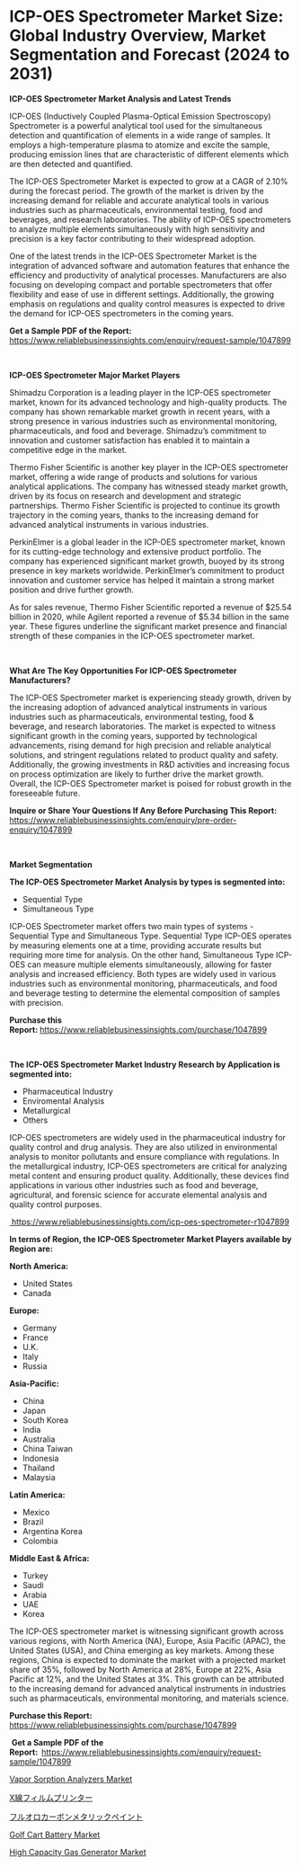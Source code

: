 <p><h1>ICP-OES Spectrometer Market Size: Global Industry Overview, Market Segmentation and Forecast (2024 to 2031)</h1></p><p><strong>ICP-OES Spectrometer Market Analysis and Latest Trends</strong></p>
<p><p>ICP-OES (Inductively Coupled Plasma-Optical Emission Spectroscopy) Spectrometer is a powerful analytical tool used for the simultaneous detection and quantification of elements in a wide range of samples. It employs a high-temperature plasma to atomize and excite the sample, producing emission lines that are characteristic of different elements which are then detected and quantified.</p><p>The ICP-OES Spectrometer Market is expected to grow at a CAGR of 2.10% during the forecast period. The growth of the market is driven by the increasing demand for reliable and accurate analytical tools in various industries such as pharmaceuticals, environmental testing, food and beverages, and research laboratories. The ability of ICP-OES spectrometers to analyze multiple elements simultaneously with high sensitivity and precision is a key factor contributing to their widespread adoption.</p><p>One of the latest trends in the ICP-OES Spectrometer Market is the integration of advanced software and automation features that enhance the efficiency and productivity of analytical processes. Manufacturers are also focusing on developing compact and portable spectrometers that offer flexibility and ease of use in different settings. Additionally, the growing emphasis on regulations and quality control measures is expected to drive the demand for ICP-OES spectrometers in the coming years.</p></p>
<p><strong>Get a Sample PDF of the Report:&nbsp;</strong> <a href="https://www.reliablebusinessinsights.com/enquiry/request-sample/1047899">https://www.reliablebusinessinsights.com/enquiry/request-sample/1047899</a></p>
<p>&nbsp;</p>
<p><strong>ICP-OES Spectrometer Major Market Players</strong></p>
<p><p>Shimadzu Corporation is a leading player in the ICP-OES spectrometer market, known for its advanced technology and high-quality products. The company has shown remarkable market growth in recent years, with a strong presence in various industries such as environmental monitoring, pharmaceuticals, and food and beverage. Shimadzu’s commitment to innovation and customer satisfaction has enabled it to maintain a competitive edge in the market.</p><p>Thermo Fisher Scientific is another key player in the ICP-OES spectrometer market, offering a wide range of products and solutions for various analytical applications. The company has witnessed steady market growth, driven by its focus on research and development and strategic partnerships. Thermo Fisher Scientific is projected to continue its growth trajectory in the coming years, thanks to the increasing demand for advanced analytical instruments in various industries.</p><p>PerkinElmer is a global leader in the ICP-OES spectrometer market, known for its cutting-edge technology and extensive product portfolio. The company has experienced significant market growth, buoyed by its strong presence in key markets worldwide. PerkinElmer’s commitment to product innovation and customer service has helped it maintain a strong market position and drive further growth.</p><p>As for sales revenue, Thermo Fisher Scientific reported a revenue of $25.54 billion in 2020, while Agilent reported a revenue of $5.34 billion in the same year. These figures underline the significant market presence and financial strength of these companies in the ICP-OES spectrometer market.</p></p>
<p>&nbsp;</p>
<p><strong>What Are The Key Opportunities For ICP-OES Spectrometer Manufacturers?</strong></p>
<p><p>The ICP-OES Spectrometer market is experiencing steady growth, driven by the increasing adoption of advanced analytical instruments in various industries such as pharmaceuticals, environmental testing, food & beverage, and research laboratories. The market is expected to witness significant growth in the coming years, supported by technological advancements, rising demand for high precision and reliable analytical solutions, and stringent regulations related to product quality and safety. Additionally, the growing investments in R&D activities and increasing focus on process optimization are likely to further drive the market growth. Overall, the ICP-OES Spectrometer market is poised for robust growth in the foreseeable future.</p></p>
<p><strong>Inquire or Share Your Questions If Any Before Purchasing This Report:</strong> <a href="https://www.reliablebusinessinsights.com/enquiry/pre-order-enquiry/1047899">https://www.reliablebusinessinsights.com/enquiry/pre-order-enquiry/1047899</a></p>
<p>&nbsp;</p>
<p><strong>Market Segmentation</strong></p>
<p><strong>The ICP-OES Spectrometer Market Analysis by types is segmented into:</strong></p>
<p><ul><li>Sequential Type</li><li>Simultaneous Type</li></ul></p>
<p><p>ICP-OES Spectrometer market offers two main types of systems - Sequential Type and Simultaneous Type. Sequential Type ICP-OES operates by measuring elements one at a time, providing accurate results but requiring more time for analysis. On the other hand, Simultaneous Type ICP-OES can measure multiple elements simultaneously, allowing for faster analysis and increased efficiency. Both types are widely used in various industries such as environmental monitoring, pharmaceuticals, and food and beverage testing to determine the elemental composition of samples with precision.</p></p>
<p><strong>Purchase this Report:&nbsp;</strong><a href="https://www.reliablebusinessinsights.com/purchase/1047899">https://www.reliablebusinessinsights.com/purchase/1047899</a></p>
<p>&nbsp;</p>
<p><strong>The ICP-OES Spectrometer Market Industry Research by Application is segmented into:</strong></p>
<p><ul><li>Pharmaceutical Industry</li><li>Enviromental Analysis</li><li>Metallurgical</li><li>Others</li></ul></p>
<p><p>ICP-OES spectrometers are widely used in the pharmaceutical industry for quality control and drug analysis. They are also utilized in environmental analysis to monitor pollutants and ensure compliance with regulations. In the metallurgical industry, ICP-OES spectrometers are critical for analyzing metal content and ensuring product quality. Additionally, these devices find applications in various other industries such as food and beverage, agricultural, and forensic science for accurate elemental analysis and quality control purposes.</p></p>
<p><a href="https://www.reliablebusinessinsights.com/icp-oes-spectrometer-r1047899">&nbsp;https://www.reliablebusinessinsights.com/icp-oes-spectrometer-r1047899</a></p>
<p><strong>In terms of Region, the ICP-OES Spectrometer Market Players available by Region are:</strong></p>
<p>
    <p> <strong> North America: </strong>
        <ul>
            <li>United States</li>
            <li>Canada</li>
        </ul>
        </p> 
    <p> <strong> Europe: </strong>
        <ul>
            <li>Germany</li>
            <li>France</li>
            <li>U.K.</li>
            <li>Italy</li>
            <li>Russia</li>
        </ul>
        </p> 
    <p> <strong> Asia-Pacific: </strong>
        <ul>
            <li>China</li>
            <li>Japan</li>
            <li>South Korea</li>
            <li>India</li>
            <li>Australia</li>
            <li>China Taiwan</li>
            <li>Indonesia</li>
            <li>Thailand</li>
            <li>Malaysia</li>
        </ul>
        </p> 
    <p> <strong> Latin America: </strong>
        <ul>
            <li>Mexico</li>
            <li>Brazil</li>
            <li>Argentina Korea</li>
            <li>Colombia</li>
        </ul>
        </p> 
    <p> <strong> Middle East & Africa: </strong>
        <ul>
            <li>Turkey</li>
            <li>Saudi</li>
            <li>Arabia</li>
            <li>UAE</li>
            <li>Korea</li>
        </ul>
    </p>
    </p>
<p><p>The ICP-OES spectrometer market is witnessing significant growth across various regions, with North America (NA), Europe, Asia Pacific (APAC), the United States (USA), and China emerging as key markets. Among these regions, China is expected to dominate the market with a projected market share of 35%, followed by North America at 28%, Europe at 22%, Asia Pacific at 12%, and the United States at 3%. This growth can be attributed to the increasing demand for advanced analytical instruments in industries such as pharmaceuticals, environmental monitoring, and materials science.</p></p>
<p><strong>Purchase this Report: </strong><a href="https://www.reliablebusinessinsights.com/purchase/1047899">https://www.reliablebusinessinsights.com/purchase/1047899</a></p>
<p>&nbsp;<strong>Get a Sample PDF of the Report:&nbsp;&nbsp;</strong><a href="https://www.reliablebusinessinsights.com/enquiry/request-sample/1047899">https://www.reliablebusinessinsights.com/enquiry/request-sample/1047899</a></p>
<p><strong></strong></p>
<p><p><a href="https://issuu.com/reportprime-2/docs/vapor-sorption-analyzers-market-size-2030.pptx">Vapor Sorption Analyzers Market</a></p><p><a href="https://github.com/leigh4852023/Market-Research-Report-List-1/blob/main/7007713152110.md">X線フィルムプリンター</a></p><p><a href="https://github.com/SimeonBode1/Market-Research-Report-List-1/blob/main/3771019152111.md">フルオロカーボンメタリックペイント</a></p><p><a href="https://github.com/kufem1/Market-Research-Report-List-3/blob/main/golf-cart-battery-market.md">Golf Cart Battery Market</a></p><p><a href="https://github.com/singletonthaxterkelliehr2df/Market-Research-Report-List-3/blob/main/high-capacity-gas-generator-market.md">High Capacity Gas Generator Market</a></p></p>